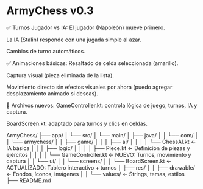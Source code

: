 # ArmyChess v0.3

✅ Turnos Jugador vs IA:
El jugador (Napoleón) mueve primero.

La IA (Stalin) responde con una jugada simple al azar.

Cambios de turno automáticos.

✅ Animaciones básicas:
Resaltado de celda seleccionada (amarillo).

Captura visual (pieza eliminada de la lista).

Movimiento directo sin efectos visuales por ahora (puedo agregar desplazamiento animado si deseas).

🧩 Archivos nuevos:
GameController.kt: controla lógica de juego, turnos, IA y captura.

BoardScreen.kt: adaptado para turnos y clics en celdas.

ArmyChess/
├── app/
│   └── src/
│       └── main/
│           ├── java/
│           │   └── com/
│           │       └── armychess/
│           │           ├── game/
│           │           │   ├── ai/
│           │           │   │   └── ChessAI.kt         ← IA básica
│           │           │   ├── logic/
│           │           │   │   ├── Piece.kt           ← Definición de piezas y ejércitos
│           │           │   │   └── GameController.kt  ← NUEVO: Turnos, movimiento y captura
│           │           └── ui/
│           │               └── screens/
│           │                   └── BoardScreen.kt     ← ACTUALIZADO: Tablero interactivo + turnos
│           ├── res/
│           │   ├── drawable/                          ← Fondos, íconos, imágenes
│           │   └── values/                            ← Strings, temas, estilos
├── README.md 